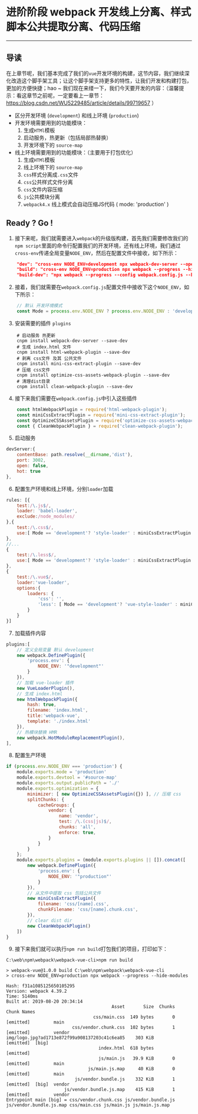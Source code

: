 # 进阶阶段 webpack 开发线上分离、样式脚本公共提取分离、代码压缩
---

## 导读

在上章节呢，我们基本完成了我们的`vue`开发环境的构建，这节内容，我们继续深化改造这个脚手架工具；让这个脚手架支持更多的特性，让我们开发和构建打包，更加的方便快捷；hao ~ 我们现在来缕一下，我们今天要开发的内容：（温馨提示：看这章节之前呢，一定要看上一章节：https://blog.csdn.net/WU5229485/article/details/99719657 ）

* 区分开发环境 (`development`) 和线上环境 (`production`)
* 开发环境需要用到的功能模块：
    1. 生成`HTMl`模板 
    2. 启动服务，热更新（包括局部热替换）
    3. 开发环境下的 `source-map`
* 线上环境需要用到的功能模块：（主要用于打包优化）
    1. 生成`HTMl`模板
    2. 线上环境下的 `source-map`
    3. `css`样式分离成`.css`文件
    3. `css`公共样式文件分离
    4. `css`文件内容压缩
    5. `js`公共模块分离
    6. `webpack4.x` 线上模式会自动压缩JS代码 ( mode: 'production' )

## Ready ? Go !

1. 接下来呢，我们就需要进入`webpack`的升级版构建，首先我们需要修改我们的`npm script`里面的命令行配置我们的开发环境，还有线上环境，我们通过`cross-env`传递全局变量`NODE_ENV`，然后在配置文件中接收，如下所示：

```json
    "dev": "cross-env NODE_ENV=development npx webpack-dev-server --open --hot --hide-modules",
    "build": "cross-env NODE_ENV=production npx webpack --progress --hide-modules",
    "build-dev": "npx webpack --progress --config webpack.config.js --hide-modules"
```

2. 接着，我们就需要在`webpack.config.js`配置文件中接收下这个`NODE_ENV`，如下所示：

```js
    // 默认 开发环境模式
    const Mode = process.env.NODE_ENV ? process.env.NODE_ENV : 'development';
```

3. 安装需要的插件 `plugins` 

```shell
    # 启动服务 热更新
    cnpm install webpack-dev-server --save-dev
    # 生成 index.html 文件
    cnpm install html-webpack-plugin --save-dev
    # 剥离 css文件 及其 公共文件
    cnpm install mini-css-extract-plugin --save-dev
    # 压缩 css文件
    cnpm install optimize-css-assets-webpack-plugin --save-dev 
    # 清理dist目录
    cnpm install clean-webpack-plugin --save-dev 

```

4. 接下来我们需要在`webpack.config.js`中引入这些插件

```js
    const htmlWebpackPlugin = require('html-webpack-plugin');
    const miniCssExtractPlugin = require('mini-css-extract-plugin');
    const OptimizeCSSAssetsPlugin = require('optimize-css-assets-webpack-plugin');
    const { CleanWebpackPlugin } = require('clean-webpack-plugin');
```

5. 启动服务

```js
devServer:{
    contentBase: path.resolve(__dirname,'dist'),
    port: 3002,
    open: false,
    hot: true
},
```

6. 配置生产环境和线上环境，分别`loader`加载

```js
rules: [{
    test:/\.js$/, 
    loader: 'babel-loader', 
    exclude:/node_modules/
},{
    test:/\.css$/,
    use:[ Mode == 'development'? 'style-loader' : miniCssExtractPlugin.loader, 'css-loader']
},
//...
{
    test:/\.less$/,
    use:[ Mode == 'development'? 'style-loader' : miniCssExtractPlugin.loader, 'css-loader', 'less-loader' ]
},
{
    test:/\.vue$/,
    loader:'vue-loader',
    options:{
        loaders: {
            'css': '',
            'less': [ Mode == 'development'? 'vue-style-loader' : miniCssExtractPlugin.loader, 'css-loader', 'less-loader']
        }
    }
}]
```

7. 加载插件内容

```js
plugins:[
    // 定义全局变量 默认 development
    new webpack.DefinePlugin({
        'process.env': {
            NODE_ENV: '"development"'
        }
    }),
    // 加载 vue-loader 插件
    new VueLoaderPlugin(),
    // 生成 index.html
    new htmlWebpackPlugin({
        hash: true,
        filename: 'index.html',
        title:'webpack-vue',
        template: './index.html'
    }),
    // 热模块替换 HMR
    new webpack.HotModuleReplacementPlugin(),
],
```

8. 配置生产环境

```js
if (process.env.NODE_ENV === 'production') {
    module.exports.mode = 'production'
    module.exports.devtool = '#source-map'
    module.exports.output.publicPath = './'
    module.exports.optimization = {
        minimizer: [ new OptimizeCSSAssetsPlugin({}) ], // 压缩 css
        splitChunks: {
            cacheGroups: {
                vendor: {
                    name: 'vendor',
                    test: /\.(css|js)$/,
                    chunks: 'all',
                    enforce: true,
                }
            }
        }
    };
    module.exports.plugins = (module.exports.plugins || []).concat([
        new webpack.DefinePlugin({
            'process.env': {
                NODE_ENV: '"production"'
            }
        }),
        // 从文件中提取 css 包括公共文件
        new miniCssExtractPlugin({
            filename: 'css/[name].css',
            chunkFilename: 'css/[name].chunk.css',
        }),
        // clear dist dir
        new CleanWebpackPlugin()
    ])
}
```

9. 接下来我们就可以执行`npm run build`打包我们的项目，打印如下：

```shell
C:\web\npm\webpack\webpack-vue-cli>npm run build

> webpack-vue@1.0.0 build C:\web\npm\webpack\webpack-vue-cli
> cross-env NODE_ENV=production npx webpack --progress --hide-modules

Hash: f31a1085125650105295
Version: webpack 4.39.2
Time: 5140ms
Built at: 2019-08-20 20:34:14
                                        Asset       Size  Chunks                    Chunk Names
                                 css/main.css  149 bytes       0  [emitted]         main
                         css/vendor.chunk.css  102 bytes       1  [emitted]         vendor
img/logo.jpg?ad1713e872f99a908137203c41c6ea85    303 KiB          [emitted]  [big]
                                   index.html  618 bytes          [emitted]
                                   js/main.js   39.9 KiB       0  [emitted]         main
                               js/main.js.map     40 KiB       0  [emitted]         main
                          js/vendor.bundle.js    332 KiB       1  [emitted]  [big]  vendor
                      js/vendor.bundle.js.map    415 KiB       1  [emitted]         vendor
Entrypoint main [big] = css/vendor.chunk.css js/vendor.bundle.js js/vendor.bundle.js.map css/main.css js/main.js js/main.js.map
```









